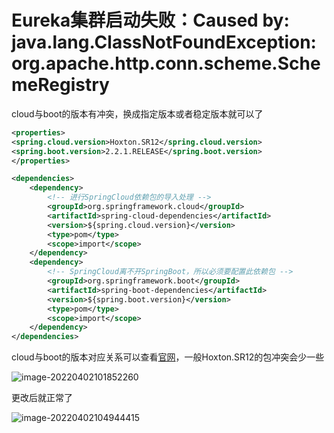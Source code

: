 # Eureka集群启动失败：Caused by: java.lang.ClassNotFoundException: org.apache.http.conn.scheme.SchemeRegistry

cloud与boot的版本有冲突，换成指定版本或者稳定版本就可以了

```xml
<properties>
<spring.cloud.version>Hoxton.SR12</spring.cloud.version>
<spring.boot.version>2.2.1.RELEASE</spring.boot.version>
</properties>

<dependencies>
    <dependency> 
        <!-- 进行SpringCloud依赖包的导入处理 -->
        <groupId>org.springframework.cloud</groupId>
        <artifactId>spring-cloud-dependencies</artifactId>
        <version>${spring.cloud.version}</version>
        <type>pom</type>
        <scope>import</scope>
    </dependency>
    <dependency> 
        <!-- SpringCloud离不开SpringBoot，所以必须要配置此依赖包 -->
        <groupId>org.springframework.boot</groupId>
        <artifactId>spring-boot-dependencies</artifactId>
        <version>${spring.boot.version}</version>
        <type>pom</type>
        <scope>import</scope>
    </dependency>
</dependencies>
```

cloud与boot的版本对应关系可以查看<a href="https://spring.io/projects/spring-cloud">官网</a>，一般Hoxton.SR12的包冲突会少一些

![image-20220402101852260](https://cdn.fengxianhub.top/resources-master/202204021018591.png)

更改后就正常了

![image-20220402104944415](https://cdn.fengxianhub.top/resources-master/202204021049644.png)